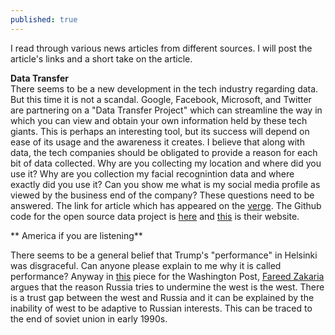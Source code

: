 ```yaml
---
published: true
---
```



I read through various news articles from different sources. I will post the article's links and a short take on the article. 

**Data Transfer**  
There seems to be a new development in the tech industry regarding data. But this time it is not a scandal. Google, Facebook, Microsoft, and Twitter are partnering on a "Data Transfer Project" which can streamline the way in which you can view and obtain your own information held by these tech giants. This is perhaps an interesting tool, but its success will depend on ease of its usage and the awareness it creates. I believe that along with data, the tech companies should be obligated to provide a reason for each bit of data collected. Why are you collecting my location and where did you use it? Why are you collection my facial recognintion data and where exactly did you use it? Can you show me what is my social media profile as viewed by the business end of the company?
These questions need to be answered.
The link for article which has appeared on the [verge](https://www.theverge.com/2018/7/20/17589246/data-transfer-project-google-facebook-microsoft-twitter).
The Github code for the open source data project is [here](https://github.com/google/data-transfer-project) and [this](https://datatransferproject.dev/) is their website.


** America if you are listening**

There seems to be a general belief that Trump's "performance" in Helsinki was disgraceful. Can anyone please explain to me why it is called performance? Anyway in [this](https://www.washingtonpost.com/opinions/russia-might-have-been-lost-from-the-start/2018/07/19/e45c1a42-8b92-11e8-8aea-86e88ae760d8_story.html?utm_campaign=b4934ff195-EMAIL_CAMPAIGN_2018_07_20_06_14&utm_medium=email&utm_source=Fareed%27s%20Global%20Briefing&utm_term=.861e71fc1c3d) piece for the Washington Post, [Fareed Zakaria](https://www.washingtonpost.com/people/fareed-zakaria/?utm_term=.46407901aa92) argues that the reason Russia tries to undermine the west is the west. There is a trust gap between the west and Russia and it can be explained by the inability of west to be adaptive to Russian interests. This can be traced to the end of soviet union in early 1990s.
